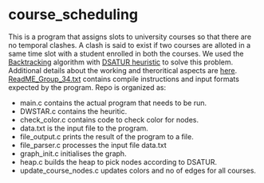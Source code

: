 # course_scheduling
This is a program that assigns slots to university courses so that there are no temporal clashes. A clash is said to exist if two courses are alloted in a same time slot with a student enrolled in both the courses. We used the [Backtracking](https://en.wikipedia.org/wiki/Backtracking) algorithm with [DSATUR heuristic](https://en.wikipedia.org/wiki/DSatur) to solve this problem. Additional details about the working and theroritical aspects are [here](./Report_zip_file_Group_34.pdf).
[ReadME_Group_34.txt](ReadME_Group_34.txt) contains compile instructions and input formats expected by the program.
Repo is organized as:
* main.c contains the actual program that needs to be run.
* DWSTAR.c contains the heuritic.
* check_color.c contains code to check color for nodes.
* data.txt is the input file to the program.
* file_output.c prints the result of the program to a file.
* file_parser.c processes the input file data.txt
* graph_init.c initialises the graph.
* heap.c builds the heap to pick nodes according to DSATUR.
* update_course_nodes.c updates colors and no of edges for all courses.

